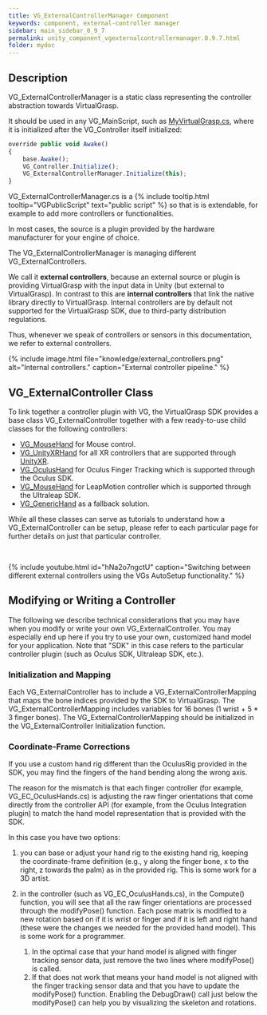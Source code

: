 ```yaml
---
title: VG_ExternalControllerManager Component
keywords: component, external-controller manager
sidebar: main_sidebar_0_9_7
permalink: unity_component_vgexternalcontrollermanager.0.9.7.html
folder: mydoc
---
```


## Description 

VG_ExternalControllerManager is a static class representing the controller abstraction towards VirtualGrasp. 

It should be used in any VG_MainScript, such as [MyVirtualGrasp.cs](unity_component_myvirtualgrasp.0.9.7.html), where it is initialized after the VG_Controller itself initialized:

```js
override public void Awake()
{
    base.Awake();
    VG_Controller.Initialize();
    VG_ExternalControllerManager.Initialize(this);
}
````

VG_ExternalControllerManager.cs is a {% include tooltip.html tooltip="VGPublicScript" text="public script" %} so that is is extendable, for example to add more controllers or functionalities.

In most cases, the source is a plugin provided by the hardware manufacturer for your engine of choice.

The VG_ExternalControllerManager is managing different VG_ExternalControllers. 
<!-- For more background information, please refer to the [Controller](controllers.0.9.7.html) explanation. -->
We call it **external controllers**, because an external source or plugin is providing VirtualGrasp with the input data in Unity (but external to VirtualGrasp). In contrast to this are **internal controllers** that link the native library directly to VirtualGrasp. Internal controllers are by default not supported for the VirtualGrasp SDK, due to third-party distribution regulations.

Thus, whenever we speak of controllers or sensors in this documentation, we refer to external controllers.

{% include image.html file="knowledge/external_controllers.png" alt="Internal controllers." caption="External controller pipeline." %}

## VG_ExternalController Class

To link together a controller plugin with VG, the VirtualGrasp SDK provides a base class 
VG_ExternalController together with a few ready-to-use child classes for the following
controllers:

* [VG_MouseHand](unity_vg_ec_mousehand.0.9.7.html) for Mouse control.
* [VG_UnityXRHand](unity_vg_ec_unityxrhand.0.9.7.html) for all XR controllers that are supported through [UnityXR](https://docs.unity3d.com/Manual/XR.0.9.7.html).
* [VG_OculusHand](unity_vg_ec_oculushand.0.9.7.html) for Oculus Finger Tracking which is supported through the Oculus SDK.
* [VG_MouseHand](unity_vg_ec_leaphand.0.9.7.html) for LeapMotion controller which is supported through the Ultraleap SDK.
* [VG_GenericHand](unity_vg_ec_generichand.0.9.7.html) as a fallback solution.

While all these classes can serve as tutorials to understand how a VG_ExternalController can be setup, please refer to each particular page for further details on just that particular controller.

<br>

{% include youtube.html id="hNa2o7ngctU" caption="Switching between different external controllers using the VGs AutoSetup functionality." %}

## Modifying or Writing a Controller

The following we describe technical considerations that you may have when you modify or write your own VG_ExternalController. You may especially end up here if you try to use your own, customized hand model for your application. Note that "SDK" in this case refers to the particular controller plugin (such as Oculus SDK, Ultraleap SDK, etc.).

### Initialization and Mapping

Each VG_ExternalController has to include a VG_ExternalControllerMapping that maps the bone indices provided by the SDK to VirtualGrasp. The VG_ExternalControllerMapping includes variables for 16 bones (1 wrist + 5 * 3 finger bones). The VG_ExternalControllerMapping should be initialized in the VG_ExternalController Initialization function.

### Coordinate-Frame Corrections

If you use a custom hand rig different than the OculusRig provided in the SDK, you may find the fingers of the hand bending along the wrong axis.

The reason for the mismatch is that each finger controller (for example, VG_EC_OculusHands.cs) is adjusting the raw finger orientations that come directly from the controller API (for example, from the Oculus Integration plugin) to match the hand model representation that is provided with the SDK.

In this case you have two options:

1. you can base or adjust your hand rig to the existing hand rig, keeping the coordinate-frame definition (e.g., y along the finger bone, x to the right, z towards the palm) as in the provided rig. This is some work for a 3D artist.

2. in the controller (such as VG_EC_OculusHands.cs), in the Compute() function, you will see that all the raw finger orientations are processed through the modifyPose() function. Each pose matrix is modified to a new rotation based on if it is wrist or finger and if it is left and right hand (these were the changes we needed for the provided hand model). This is some work for a programmer.

    1. In the optimal case that your hand model is aligned with finger tracking sensor data, just remove the two lines where modifyPose() is called.
    2. If that does not work that means your hand model is not aligned with the finger tracking sensor data and that you have to update the modifyPose() function. Enabling the DebugDraw() call just below the modifyPose() can help you by visualizing the skeleton and rotations.
